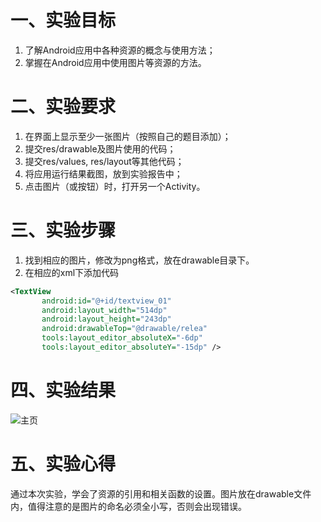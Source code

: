 # 一、实验目标

 1. 了解Android应用中各种资源的概念与使用方法；
2. 掌握在Android应用中使用图片等资源的方法。

 # 二、实验要求

 1. 在界面上显示至少一张图片（按照自己的题目添加）；
2. 提交res/drawable及图片使用的代码；
3. 提交res/values, res/layout等其他代码；
4. 将应用运行结果截图，放到实验报告中；
5. 点击图片（或按钮）时，打开另一个Activity。

 # 三、实验步骤

 1. 找到相应的图片，修改为png格式，放在drawable目录下。
2. 在相应的xml下添加代码

 ```xml
 <TextView
        android:id="@+id/textview_01"
        android:layout_width="514dp"
        android:layout_height="243dp"
        android:drawableTop="@drawable/relea"
        tools:layout_editor_absoluteX="-6dp"
        tools:layout_editor_absoluteY="-15dp" />

```

 # 四、实验结果

 ![主页](https://github.com/yyih/android-labs-2020/blob/master/students/net1814080903134/photos/1-%E8%BF%90%E8%A1%8C%E7%BB%93%E6%9E%9C.PNG)

 # 五、实验心得

 通过本次实验，学会了资源的引用和相关函数的设置。图片放在drawable文件内，值得注意的是图片的命名必须全小写，否则会出现错误。
